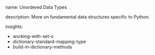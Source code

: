 name: Unordered Data Types

description: More on fundamental data structures specific to Python.

insights:
  - working-with-set-s
  - dictionary-standard-mapping-type
  - build-in-dictionary-methods